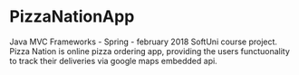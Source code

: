 # PizzaNationApp
Java MVC Frameworks - Spring - february 2018 SoftUni course project.
Pizza Nation is online pizza ordering app, providing the users functuonality to track their deliveries via google maps embedded api.

